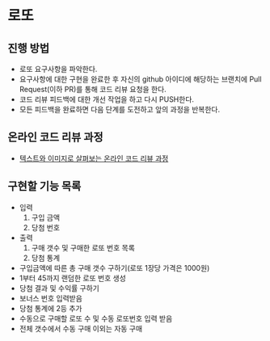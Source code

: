 # 로또

## 진행 방법

* 로또 요구사항을 파악한다.
* 요구사항에 대한 구현을 완료한 후 자신의 github 아이디에 해당하는 브랜치에 Pull Request(이하 PR)를 통해 코드 리뷰 요청을 한다.
* 코드 리뷰 피드백에 대한 개선 작업을 하고 다시 PUSH한다.
* 모든 피드백을 완료하면 다음 단계를 도전하고 앞의 과정을 반복한다.

## 온라인 코드 리뷰 과정

* [텍스트와 이미지로 살펴보는 온라인 코드 리뷰 과정](https://github.com/next-step/nextstep-docs/tree/master/codereview)

## 구현할 기능 목록

* 입력
  1. 구입 금액
  2. 당첨 번호
* 출력
  1. 구매 갯수 및 구매한 로또 번호 목록
  2. 당첨 통계
* 구입금액에 따른 총 구매 갯수 구하기(로또 1장당 가격은 1000원)
* 1부터 45까지 랜덤한 로또 번호 생성
* 당첨 결과 및 수익률 구하기
* 보너스 번호 입력받음
* 당첨 통계에 2등 추가
* 수동으로 구매할 로또 수 및 수동 로또번호 입력 받음
* 전체 갯수에서 수동 구매 이외는 자동 구매